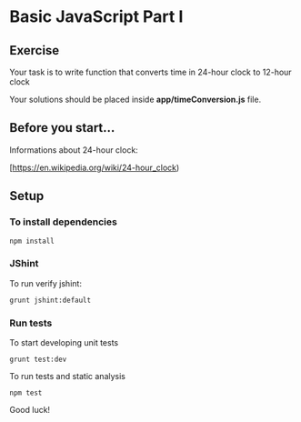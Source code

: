 # Basic JavaScript Part I


## Exercise
Your task is to write function that converts time in 24-hour clock to 12-hour clock

Your solutions should be placed inside **app/timeConversion.js** file.


## Before you start...

Informations about 24-hour clock:

[https://en.wikipedia.org/wiki/24-hour_clock)
    

## Setup

### To install dependencies

    npm install

### JShint

To run verify jshint:

    grunt jshint:default

### Run tests

To start developing unit tests

    grunt test:dev
 
To run tests and static analysis

    npm test

Good luck!
